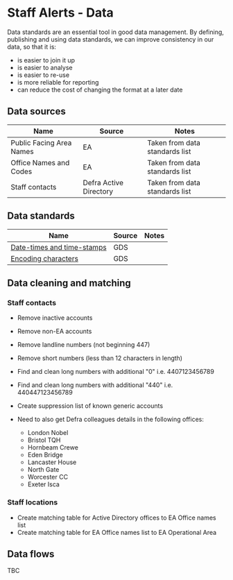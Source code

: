 # Staff Alerts - Data 

Data standards are an essential tool in good data management. By defining, publishing and using data standards, we can improve consistency in our data, so that it is:

* is easier to join it up
* is easier to analyse
* is easier to re-use
* is more reliable for reporting
* can reduce the cost of changing the format at a later date

## Data sources

| Name                         | Source                  | Notes  | 
| -------------                |------------             |------- |
| Public Facing Area Names     | EA                      | Taken from data standards list |
| Office Names and Codes       | EA                      | Taken from data standards list |
| Staff contacts               | Defra Active Directory  | Taken from data standards list |


## Data standards

| Name                                                                                                                                       | Source          | Notes  | 
| -------------                                                                                                                              |------------     |------- |
| [Date-times and time-stamps](https://www.gov.uk/government/publications/open-standards-for-government/date-times-and-time-stamps-standard) | GDS             |        |
| [Encoding characters](https://www.gov.uk/government/publications/open-standards-for-government/cross-platform-character-encoding-profile)  | GDS             |        |


## Data cleaning and matching

### Staff contacts

* Remove inactive accounts
* Remove non-EA accounts
* Remove landline numbers (not beginning 447)
* Remove short numbers (less than 12 characters in length)
* Find and clean long numbers with additional "0" i.e. 4407123456789
* Find and clean long numbers with additional "440" i.e. 440447123456789

* Create suppression list of known generic accounts

* Need to also get Defra colleagues details in the following offices:
    * London Nobel 
    * Bristol TQH 
    * Hornbeam Crewe
    * Eden Bridge 
    * Lancaster House
    * North Gate 
    * Worcester CC 
    * Exeter Isca 

### Staff locations

* Create matching table for Active Directory offices to EA Office names list
* Create matching table for EA Office names list to EA Operational Area

## Data flows

TBC